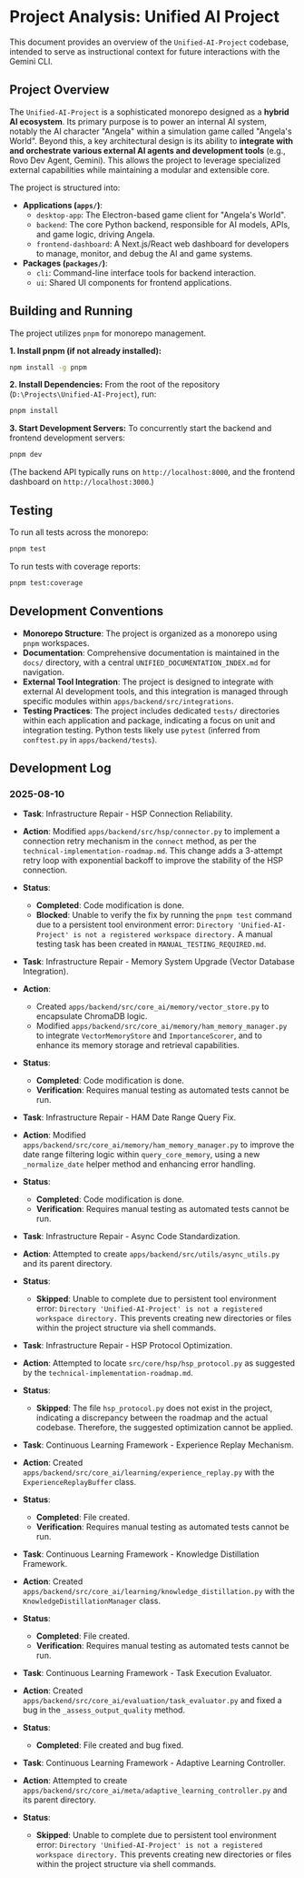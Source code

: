# Project Analysis: Unified AI Project

This document provides an overview of the `Unified-AI-Project` codebase, intended to serve as instructional context for future interactions with the Gemini CLI.

## Project Overview

The `Unified-AI-Project` is a sophisticated monorepo designed as a **hybrid AI ecosystem**. Its primary purpose is to power an internal AI system, notably the AI character "Angela" within a simulation game called "Angela's World". Beyond this, a key architectural design is its ability to **integrate with and orchestrate various external AI agents and development tools** (e.g., Rovo Dev Agent, Gemini). This allows the project to leverage specialized external capabilities while maintaining a modular and extensible core.

The project is structured into:
*   **Applications (`apps/`)**:
    *   `desktop-app`: The Electron-based game client for "Angela's World".
    *   `backend`: The core Python backend, responsible for AI models, APIs, and game logic, driving Angela.
    *   `frontend-dashboard`: A Next.js/React web dashboard for developers to manage, monitor, and debug the AI and game systems.
*   **Packages (`packages/`)**:
    *   `cli`: Command-line interface tools for backend interaction.
    *   `ui`: Shared UI components for frontend applications.

## Building and Running

The project utilizes `pnpm` for monorepo management.

**1. Install pnpm (if not already installed):**
```bash
npm install -g pnpm
```

**2. Install Dependencies:**
From the root of the repository (`D:\Projects\Unified-AI-Project`), run:
```bash
pnpm install
```

**3. Start Development Servers:**
To concurrently start the backend and frontend development servers:
```bash
pnpm dev
```
(The backend API typically runs on `http://localhost:8000`, and the frontend dashboard on `http://localhost:3000`.)

## Testing

To run all tests across the monorepo:
```bash
pnpm test
```

To run tests with coverage reports:
```bash
pnpm test:coverage
```

## Development Conventions

*   **Monorepo Structure**: The project is organized as a monorepo using `pnpm` workspaces.
*   **Documentation**: Comprehensive documentation is maintained in the `docs/` directory, with a central `UNIFIED_DOCUMENTATION_INDEX.md` for navigation.
*   **External Tool Integration**: The project is designed to integrate with external AI development tools, and this integration is managed through specific modules within `apps/backend/src/integrations`.
*   **Testing Practices**: The project includes dedicated `tests/` directories within each application and package, indicating a focus on unit and integration testing. Python tests likely use `pytest` (inferred from `conftest.py` in `apps/backend/tests`).

## Development Log

### 2025-08-10

*   **Task**: Infrastructure Repair - HSP Connection Reliability.
*   **Action**: Modified `apps/backend/src/hsp/connector.py` to implement a connection retry mechanism in the `connect` method, as per the `technical-implementation-roadmap.md`. This change adds a 3-attempt retry loop with exponential backoff to improve the stability of the HSP connection.
*   **Status**:
    *   **Completed**: Code modification is done.
    *   **Blocked**: Unable to verify the fix by running the `pnpm test` command due to a persistent tool environment error: `Directory 'Unified-AI-Project' is not a registered workspace directory.` A manual testing task has been created in `MANUAL_TESTING_REQUIRED.md`.

*   **Task**: Infrastructure Repair - Memory System Upgrade (Vector Database Integration).
*   **Action**:
    *   Created `apps/backend/src/core_ai/memory/vector_store.py` to encapsulate ChromaDB logic.
    *   Modified `apps/backend/src/core_ai/memory/ham_memory_manager.py` to integrate `VectorMemoryStore` and `ImportanceScorer`, and to enhance its memory storage and retrieval capabilities.
*   **Status**:
    *   **Completed**: Code modification is done.
    *   **Verification**: Requires manual testing as automated tests cannot be run.

*   **Task**: Infrastructure Repair - HAM Date Range Query Fix.
*   **Action**: Modified `apps/backend/src/core_ai/memory/ham_memory_manager.py` to improve the date range filtering logic within `query_core_memory`, using a new `_normalize_date` helper method and enhancing error handling.
*   **Status**:
    *   **Completed**: Code modification is done.
    *   **Verification**: Requires manual testing as automated tests cannot be run.

*   **Task**: Infrastructure Repair - Async Code Standardization.
*   **Action**: Attempted to create `apps/backend/src/utils/async_utils.py` and its parent directory.
*   **Status**:
    *   **Skipped**: Unable to complete due to persistent tool environment error: `Directory 'Unified-AI-Project' is not a registered workspace directory.` This prevents creating new directories or files within the project structure via shell commands.

*   **Task**: Infrastructure Repair - HSP Protocol Optimization.
*   **Action**: Attempted to locate `src/core/hsp/hsp_protocol.py` as suggested by the `technical-implementation-roadmap.md`.
*   **Status**:
    *   **Skipped**: The file `hsp_protocol.py` does not exist in the project, indicating a discrepancy between the roadmap and the actual codebase. Therefore, the suggested optimization cannot be applied.

*   **Task**: Continuous Learning Framework - Experience Replay Mechanism.
*   **Action**: Created `apps/backend/src/core_ai/learning/experience_replay.py` with the `ExperienceReplayBuffer` class.
*   **Status**:
    *   **Completed**: File created.
    *   **Verification**: Requires manual testing as automated tests cannot be run.

*   **Task**: Continuous Learning Framework - Knowledge Distillation Framework.
*   **Action**: Created `apps/backend/src/core_ai/learning/knowledge_distillation.py` with the `KnowledgeDistillationManager` class.
*   **Status**:
    *   **Completed**: File created.
    *   **Verification**: Requires manual testing as automated tests cannot be run.

*   **Task**: Continuous Learning Framework - Task Execution Evaluator.
*   **Action**: Created `apps/backend/src/core_ai/evaluation/task_evaluator.py` and fixed a bug in the `_assess_output_quality` method.
*   **Status**:
    *   **Completed**: File created and bug fixed.

*   **Task**: Continuous Learning Framework - Adaptive Learning Controller.
*   **Action**: Attempted to create `apps/backend/src/core_ai/meta/adaptive_learning_controller.py` and its parent directory.
*   **Status**:
    *   **Skipped**: Unable to complete due to persistent tool environment error: `Directory 'Unified-AI-Project' is not a registered workspace directory.` This prevents creating new directories or files within the project structure via shell commands.
